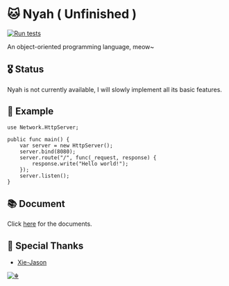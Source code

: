 # 🐱 Nyah ( Unfinished )

[![Run tests](https://github.com/EnabledFish/Nyah/actions/workflows/UnitTest.yml/badge.svg?branch=main)](https://github.com/EnabledFish/Nyah/actions/workflows/run-tests.yml)

An object-oriented programming language, meow~

## 🎖️ Status

Nyah is not currently available, I will slowly implement all its basic features.

## 🔮 Example

```nyah
use Network.HttpServer;

public func main() {
    var server = new HttpServer();
    server.bind(8080);
    server.route("/", func(_request, response) {
        response.write("Hello world!");
    });
    server.listen();
}
```

## 📚 Document

Click [here](Document/README.md) for the documents.

## 🥳 Special Thanks

- [Xie-Jason](https://github.com/Xie-Jason)

[![☬](https://komarev.com/ghpvc/?username=EnabledFish&stype=flat&label=ViewedTimes)](https://github.com/EnabledFish)
